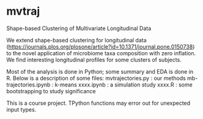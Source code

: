 # mvtraj
Shape-based Clustering of Multivariate Longitudinal Data

We extend shape-based clustering for longitudinal data (https://journals.plos.org/plosone/article?id=10.1371/journal.pone.0150738) to the novel application of microbiome taxa composition with zero inflation. We find interesting longitudinal profiles for some clusters of subjects.

Most of the analysis is done in Python; some summary and EDA is done in R. Below is a description of some files:
  mvtrajectories.py : our methods
  mb-trajectories.ipynb : k-means
  xxxx.ipynb : a simulation study
  xxxx.R : some bootstrapping to study significance
  
This is a course project. TPython functions may error out for unexpected input types.
